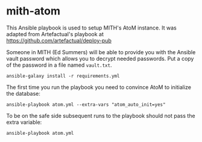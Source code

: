 # mith-atom

This Ansible playbook is used to setup MITH's AtoM instance. It was adapted
from Artefactual's playbook at https://github.com/artefactual/deploy-pub

Someone in MITH (Ed Summers) will be able to provide you with the Ansible vault
password which allows you to decrypt needed passwords. Put a copy of the
password in a file named `vault.txt`.

    ansible-galaxy install -r requirements.yml

The first time you run the playbook you need to convince AtoM to initialize the database:

    ansible-playbook atom.yml --extra-vars "atom_auto_init=yes"

To be on the safe side subsequent runs to the playbook should not pass the extra variable:

    ansible-playbook atom.yml
